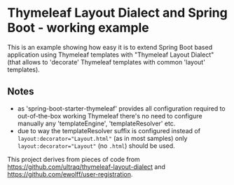 
Thymeleaf Layout Dialect and Spring Boot - working example
==========================================================

This is an example showing how easy it is to extend Spring Boot based application using Thymeleaf templates with "Thymeleaf Layout Dialect" (that allows to 'decorate' Thymeleaf templates with common 'layout' templates).

Notes
-----
- as 'spring-boot-starter-thymeleaf' provides all configuration required to out-of-the-box working Thymeleaf there's no need to configure manually any 'templateEngine', 'templateResolver' etc.
- due to way the templateResolver suffix is configured instead of `layout:decorator="Layout.html"` (as in most samples) only `layout:decorator="Layout"` (no `.html`) should be used.

This project derives from pieces of code from https://github.com/ultraq/thymeleaf-layout-dialect and https://github.com/ewolff/user-registration.